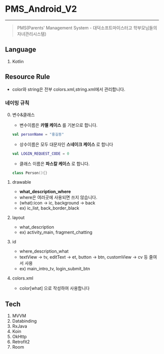 # PMS_Android_V2

***

> PMS(Parents' Management System - 대덕소프트마이스터고 학부모님들의 자녀관리시스템)

## Language
1. Kotlin
## Resource Rule
* color와 string은 전부 colors.xml,string.xml에서 관리합니다.
### 네이밍 규칙
0. 변수&클래스
    * 변수이름은 __카멜 케이스__ 를 기본으로 합니다.
    ```kotlin
    val personName = "홍길동"
    ```
    * 상수이름은 모두 대문자인 __스네이크 케이스__ 로 합니다
    ```kotlin
    val LOGIN_REQUEST_CODE = 0
    ```
    * 클래스 이름은 __파스칼 케이스__ 로 합니다.
    ```kotlin
    class Person(){}
    ```

1. drawable
    * __what_description_where__
    * where은 여러곳에 사용되면 쓰지 않습니다.
    * (what):icon -> ic, background -> back
    * ex) ic_list, back_border_black

2. layout
    * what_description
    * ex) activity_main, fragment_chatting

3. id
    * where_description_what
    * textView -> tv, editText -> et, button -> btn, customView -> cv 등 줄여서 사용
    * ex) main_intro_tv, login_submit_btn

4. colors.xml
    * color[what] 으로 작성하여 사용합니다

## Tech
1. MVVM
2. Databinding
3. RxJava
4. Koin
5. OkHttp
6. Retrofit2
7. Room